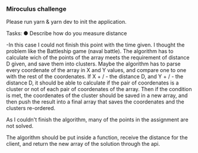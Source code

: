 ### Miroculus challenge

Please run yarn & yarn dev to init the application.

Tasks:
● Describe how do you measure distance

-In this case I could not finish this point with the time given.
I thought the problem like the Battleship game (naval battle). The algorithm has to calculate wich of the points of the array meets the requirement of distance D given, and save them into clusters.
Maybe the algorithm has to parse every coordenate of the array in X and Y values, and compare one to one with the rest of the coordenates. If X + / - the distance D, and Y + / - the distance D, it should be able to calculate if the pair of coordenates is a cluster or not of each pair of coordenates of the array.
Then if the condition is met, the coordenates of the cluster should be saved in a new array, and then push the result into a final array that saves the coordenates and the clusters re-ordered.

As I couldn't finish the algorithm, many of the points in the assignment are not solved.

The algorithm should be put inside a function, receive the distance for the client, and return the new array of the solution through the api.
